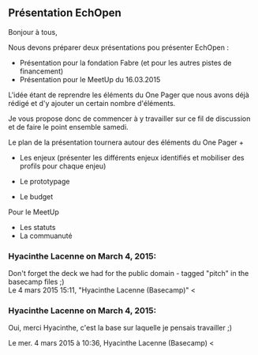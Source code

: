 ## Présentation EchOpen



Bonjour à tous,  
  
Nous devons préparer deux présentations pou présenter EchOpen :  

  * Présentation pour la fondation Fabre (et pour les autres pistes de financement)
  * Présentation pour le MeetUp du 16.03.2015

L'idée étant de reprendre les éléments du One Pager que nous avons déjà rédigé
et d'y ajouter un certain nombre d'éléments.  
  
Je vous propose donc de commencer à y travailler sur ce fil de discussion et
de faire le point ensemble samedi.  
  
Le plan de la présentation tournera autour des éléments du One Pager +

  * Les enjeux (présenter les différents enjeux identifiés et mobiliser des profils pour chaque enjeu)
  * Le prototypage  

  * Le budget

Pour le MeetUp  

  * Les statuts
  * La commuanuté



### **Hyacinthe Lacenne** on March 4, 2015:



Don't forget the deck we had for the public domain - tagged "pitch" in the  
basecamp files ;)  
Le 4 mars 2015 15:11, "Hyacinthe Lacenne (Basecamp)" &lt;



### **Hyacinthe Lacenne** on March 4, 2015:



Oui, merci Hyacinthe, c'est la base sur laquelle je pensais travailler ;)  
  
Le mer. 4 mars 2015 à 10:36, Hyacinthe Lacenne (Basecamp) &lt;



